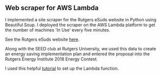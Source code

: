 ## Web scraper for AWS Lambda

I implemented a site scraper for the Rutgers eSuds website in Python using Beautiful Soup. I deployed the scraper on the AWS Lambda platform to get the number of machines 'In Use' every five minutes.

See the Rutgers eSuds website [here](http://rutgers.esuds.net/).

Along with the SEED club at Rutgers University, we used this data to create an energy saving implementation plan and entered the proposal into the Rutgers Energy Institute 2018 Energy Contest.

I used this helpful [tutorial](https://andypi.co.uk/2016/07/20/using-aws-lambda-to-run-python-scripts-instead-of-local-cron/) to set up the Lambda function.